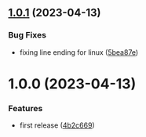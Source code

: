 ## [1.0.1](https://github.com/James-Frowen/EmbedCodeInMarkdown/compare/v1.0.0...v1.0.1) (2023-04-13)


### Bug Fixes

* fixing line ending for linux ([5bea87e](https://github.com/James-Frowen/EmbedCodeInMarkdown/commit/5bea87eddf6c71ebded982da9466d4c0bcae040c))

# 1.0.0 (2023-04-13)


### Features

* first release ([4b2c669](https://github.com/James-Frowen/EmbedCodeInMarkdown/commit/4b2c66902a6d20c75ead3dc4a362cf364c0f8bd3))
